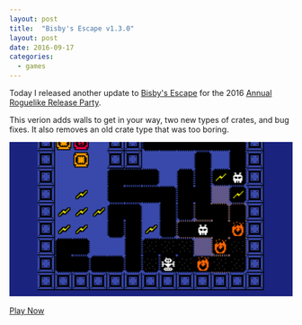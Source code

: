 ```yaml
---
layout: post
title:  "Bisby's Escape v1.3.0"
layout: post
date: 2016-09-17
categories:
  - games
---
```

Today I released another update to [Bisby's Escape](http://walsh9.github.io/7drl2016/) for the 2016 [Annual Roguelike Release Party](http://www.roguebasin.com/index.php?title=The_annual_roguelike_release_party).

This verion adds walls to get in your way, two new types of crates, and bug fixes.  It also removes an old crate type that was too boring. 

![Bisbee's Escape Screenshot](/i/bisby130.png)

[Play Now](http://walsh9.github.io/7drl2016/)
